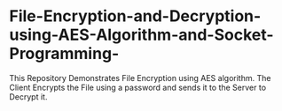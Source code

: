 # File-Encryption-and-Decryption-using-AES-Algorithm-and-Socket-Programming-
This Repository Demonstrates File Encryption using AES algorithm. The Client Encrypts the File using a password and sends it to the Server to Decrypt it.

